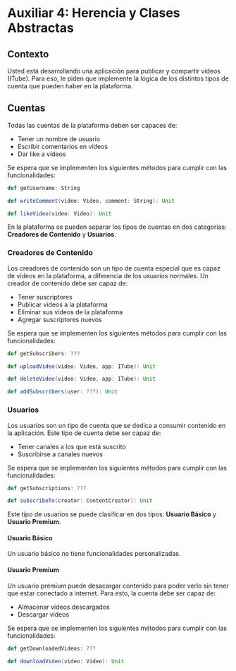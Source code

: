 # Auxiliar 4: Herencia y Clases Abstractas

## Contexto

Usted está desarrollando una aplicación para publicar y compartir vídeos (ITube).
Para eso, le piden que implemente la lógica de los distintos tipos de cuenta que
pueden haber en la plataforma.

## Cuentas

Todas las cuentas de la plataforma deben ser capaces de:

+ Tener un nombre de usuario
+ Escribir comentarios en vídeos
+ Dar like a vídeos

Se espera que se implementen los siguientes métodos para cumplir con las
funcionalidades:

```scala
def getUsername: String

def writeComment(video: Video, comment: String): Unit

def likeVideo(video: Video): Unit
```

En la plataforma se pueden separar los tipos de cuentas en dos categorias:
**Creadores de Contenido** y **Usuarios**.

### Creadores de Contenido

Los creadores de contenido son un tipo de cuenta especial que es capaz de
vídeos en la plataforma, a diferencia de los usuarios normales. Un creador de
contenido debe ser capaz de:

+ Tener suscriptores
+ Publicar vídeos a la plataforma
+ Eliminar sus vídeos de la plataforma
+ Agregar suscriptores nuevos

Se espera que se implementen los siguientes métodos para cumplir con las
funcionalidades:

```scala
def getSubscribers: ???

def uploadVideo(video: Video, app: ITube): Unit

def deleteVideo(video: Video, app: ITube): Unit

def addSubscribers(user: ???): Unit
```

### Usuarios

Los usuarios son un tipo de cuenta que se dedica a consumir contenido en la
aplicación. Este tipo de cuenta debe ser capaz de:

+ Tener canales a los que está suscrito
+ Suscribirse a canales nuevos

Se espera que se implementen los siguientes métodos para cumplir con las
funcionalidades:

```scala
def getSubscriptions: ???

def subscribeTo(creator: ContentCreator): Unit
```

Este tipo de usuarios se puede clasificar en dos tipos: **Usuario Básico** y
**Usuario Premium**.

#### Usuario Básico

Un usuario básico no tiene funcionalidades personalizadas.

#### Usuario Premium

Un usuario premium puede desacargar contenido para poder verlo sin tener
que estar conectado a internet. Para esto, la cuenta debe ser capaz de:

+ Almacenar vídeos descargados
+ Descargar vídeos

Se espera que se implementen los siguientes métodos para cumplir con las
funcionalidades:

```scala
def getDownloadedVideos: ???

def downloadVideo(video: Video): Unit
```